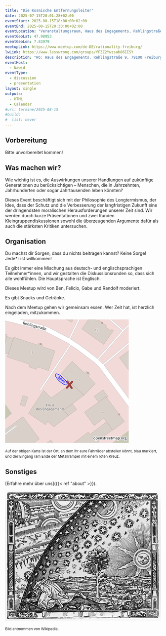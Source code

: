```yaml
---
title: "Die Kosmische Entfernungsleiter"
date: 2025-07-15T20:01:28+02:00
eventStart: 2025-08-15T18:00:00+02:00
eventEnd: 2025-08-15T20:30:00+02:00
eventLocation: "Veranstaltungsraum, Haus des Engagements, Rehlingstraße 9, 79100 Freiburg"
eventGeoLat: 47.98953
eventGeoLon: 7.83979
meetupLink: https://www.meetup.com/de-DE/rationality-freiburg/
lwLink: https://www.lesswrong.com/groups/fFZZ2Ywzsab86EESY
description: "Wo: Haus des Engagements, Rehlingstraße 9, 79100 Freiburg. Wann: Freitag, 18. Juli um 18:00 Uhr MESZ."
eventHost:
  - Nawid
eventType:
  - discussion
  - presentation
layout: single
outputs:
  - HTML
  - Calendar
#url: termine/2025-08-15
#build:
#  list: never
---
```


## Vorbereitung

Bitte unvorbereitet kommen!


## Was machen wir?

Wie wichtig ist es, die Auswirkungen unserer Handlungen auf zukünftige Generationen zu berücksichtigen – Menschen, die in Jahrzehnten, Jahrhunderten oder sogar Jahrtausenden leben könnten?

Dieses Event beschäftigt sich mit der Philosophie des Longtermismus, der Idee, dass der Schutz und die Verbesserung der langfristigen Zukunft eine der dringendsten moralischen Herausforderungen unserer Zeit sind. Wir werden durch kurze Präsentationen und zwei Runden Kleingruppendiskussionen sowohl die überzeugenden Argumente dafür als auch die stärksten Kritiken untersuchen.


## Organisation

Du machst dir Sorgen, dass du nichts beitragen kannst? Keine Sorge! Jede*r ist willkommen!

Es gibt immer eine Mischung aus deutsch- und englischsprachigen Teilnehmer*innen, und wir gestalten die Diskussionsrunden so, dass sich alle wohlfühlen. Die Hauptsprache ist Englisch.

Dieses Meetup wird von Ben, Felicio, Gabe und Randolf moderiert.

Es gibt Snacks und Getränke.

Nach dem Meetup gehen wir gemeinsam essen. Wer Zeit hat, ist herzlich eingeladen, mitzukommen.

![Ort (Veranstaltungsraum, Haus des Engagements)](/images/hde-new-building-2.png)

<small>Auf der obigen Karte ist der Ort, an dem ihr eure Fahrräder abstellen könnt, blau markiert, und der Eingang (am Ende der Metallrampe) mit einem roten Kreuz.</small>


## Sonstiges

[Erfahre mehr über uns]({{< ref "about" >}}).

![Flammarions Holzstich, Paris 1888](cover.jpg "Flammarions Holzstich, Paris 1888")

<small>Bild entnommen von Wikipedia.</small>
